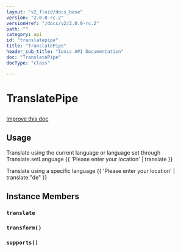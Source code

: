 ```yaml
---
layout: "v2_fluid/docs_base"
version: "2.0.0-rc.2"
versionHref: "/docs/v2/2.0.0-rc.2"
path: ""
category: api
id: "translatepipe"
title: "TranslatePipe"
header_sub_title: "Ionic API Documentation"
doc: "TranslatePipe"
docType: "class"

---
```










<h1 class="api-title">
<a class="anchor" name="translate-pipe" href="#translate-pipe"></a>

TranslatePipe





</h1>

<a class="improve-v2-docs" href="http://github.com/driftyco/ionic/edit/master//Users/briandennis/Ionic/ionic/src/translation/translate_pipe.ts#L2">
Improve this doc
</a>










<!-- @usage tag -->

<h2><a class="anchor" name="usage" href="#usage"></a>Usage</h2>

<p>Translate using the current language or language set through Translate.setLanguage
{{ &#39;Please enter your location&#39; | translate }}</p>
<p>Translate using a specific language
{{ &#39;Please enter your location&#39; | translate:&quot;de&quot; }}</p>




<!-- @property tags -->



<!-- instance methods on the class -->

<h2><a class="anchor" name="instance-members" href="#instance-members"></a>Instance Members</h2>

<div id="translate"></div>

<h3>
<a class="anchor" name="translate" href="#translate"></a>
<code>translate</code>
  

</h3>












<div id="transform"></div>

<h3>
<a class="anchor" name="transform" href="#transform"></a>
<code>transform()</code>
  

</h3>












<div id="supports"></div>

<h3>
<a class="anchor" name="supports" href="#supports"></a>
<code>supports()</code>
  

</h3>















<!-- related link --><!-- end content block -->


<!-- end body block -->

